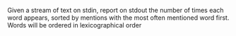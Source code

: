 Given a stream of text on stdin, report on stdout the number of times each word
appears, sorted by mentions with the most often mentioned word first. Words
will be ordered in lexicographical order
